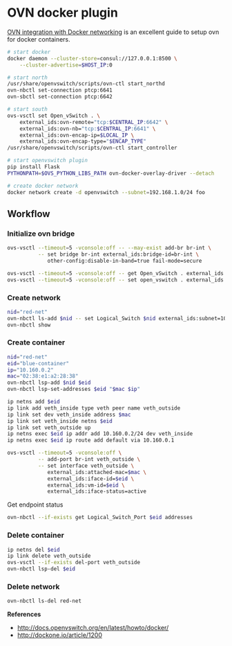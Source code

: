 # OVN docker plugin

[OVN integration with Docker networking](https://github.com/openvswitch/ovs/blob/master/INSTALL.Docker.md) is an excellent guide to setup ovn for docker containers.

```sh
# start docker
docker daemon --cluster-store=consul://127.0.0.1:8500 \
    --cluster-advertise=$HOST_IP:0

# start north
/usr/share/openvswitch/scripts/ovn-ctl start_northd
ovn-nbctl set-connection ptcp:6641
ovn-sbctl set-connection ptcp:6642

# start south
ovs-vsctl set Open_vSwitch . \
    external_ids:ovn-remote="tcp:$CENTRAL_IP:6642" \
    external_ids:ovn-nb="tcp:$CENTRAL_IP:6641" \
    external_ids:ovn-encap-ip=$LOCAL_IP \
    external_ids:ovn-encap-type="$ENCAP_TYPE"
/usr/share/openvswitch/scripts/ovn-ctl start_controller

# start openvswitch plugin
pip install Flask
PYTHONPATH=$OVS_PYTHON_LIBS_PATH ovn-docker-overlay-driver --detach

# create docker network
docker network create -d openvswitch --subnet=192.168.1.0/24 foo
```

## Workflow

### Initialize ovn bridge

```sh
ovs-vsctl --timeout=5 -vconsole:off -- --may-exist add-br br-int \
          -- set bridge br-int external_ids:bridge-id=br-int \
             other-config:disable-in-band=true fail-mode=secure

ovs-vsctl --timeout=5 -vconsole:off -- get Open_vSwitch . external_ids:ovn-nb
ovs-vsctl --timeout=5 -vconsole:off -- set open_vswitch . external_ids:ovn-bridge=br-int
```

### Create network

```sh
nid="red-net"
ovn-nbctl ls-add $nid -- set Logical_Switch $nid external_ids:subnet=10.160.0.0/24 external_ids:gateway_ip=10.160.0.1
ovn-nbctl show
```

### Create container

```sh
nid="red-net"
eid="blue-container"
ip="10.160.0.2"
mac="02:38:e1:a2:28:38"
ovn-nbctl lsp-add $nid $eid
ovn-nbctl lsp-set-addresses $eid "$mac $ip"

ip netns add $eid
ip link add veth_inside type veth peer name veth_outside
ip link set dev veth_inside address $mac
ip link set veth_inside netns $eid
ip link set veth_outside up
ip netns exec $eid ip addr add 10.160.0.2/24 dev veth_inside
ip netns exec $eid ip route add default via 10.160.0.1

ovs-vsctl --timeout=5 -vconsole:off \
          -- add-port br-int veth_outside \
          -- set interface veth_outside \
             external_ids:attached-mac=$mac \
             external_ids:iface-id=$eid \
             external_ids:vm-id=$eid \
             external_ids:iface-status=active
```

Get endpoint status

```sh
ovn-nbctl --if-exists get Logical_Switch_Port $eid addresses
```

### Delete container

```sh
ip netns del $eid
ip link delete veth_outside
ovs-vsctl --if-exists del-port veth_outside
ovn-nbctl lsp-del $eid
```

### Delete network

```sh
ovn-nbctl ls-del red-net
```

**References**

* <http://docs.openvswitch.org/en/latest/howto/docker/>
* <http://dockone.io/article/1200>

